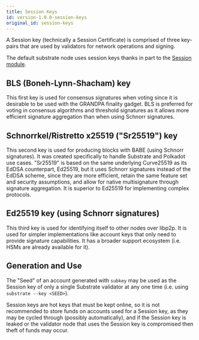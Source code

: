 ```yaml
---
title: Session Keys
id: version-1.0.0-session-keys
original_id: session-keys
---
```


A Session key (technically a Session Certificate) is comprised of three key-pairs that are used by validators for network operations and signing.

The default substrate node uses session keys thanks in part to the [Session module](/rustdocs/v1.0/srml_session/index.html).


## BLS (Boneh-Lynn-Shacham) key
This first key is used for consensus signatures when voting since it is desirable to be used with the GRANDPA finality gadget. BLS is preferred for voting in consensus algorithms and threshold signatures as it allows more efficient signature aggregation than when using Schnorr signatures.


## Schnorrkel/Ristretto x25519 ("Sr25519") key
This second key is used for producing blocks with BABE (using Schnorr signatures). It was created specifically to handle Substrate and Polkadot use cases. "Sr25519" is based on the same underlying Curve25519 as its EdDSA counterpart, Ed25519, but it uses Schnorr signatures instead of the EdDSA scheme, since they are more efficient, retain the same feature set and security assumptions, and allow for native multisignature through signature aggregation. It is superior to Ed25519 for implementing complex protocols.

## Ed25519 key (using Schnorr signatures)
This third key is used for identifying itself to other nodes over libp2p. It is used for simpler implementations like account keys that only need to provide signature capabilities. It has a broader support ecosystem (i.e. HSMs are already available for it).


## Generation and Use
The "Seed" of an account generated with `subkey` may be used as the Session key of only a single Substrate validator at any one time (i.e. using `substrate --key <SEED>`).

Session keys are hot keys that must be kept online, so it is not recommended to store funds on accounts used for a Session key, as they may be cycled through (possibly automatically), and if the Session key is leaked or the validator node that uses the Session key is compromised then theft of funds may occur.
